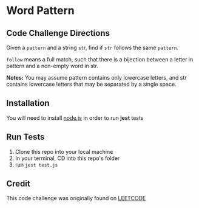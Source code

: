 # Word Pattern

## Code Challenge Directions

Given a `pattern` and a string `st`r, find if `str` follows the same `pattern`.

`follow` means a full match, such that there is a bijection between a letter in pattern and a non-empty word in str.

**Notes:**
You may assume pattern contains only lowercase letters, and str contains lowercase letters that may be separated by a single space.

## Installation

You will need to install [node.js](https://nodejs.org/en/) in order to run **jest** tests

## Run Tests

1. Clone this repo into your local machine
2. In your terminal, CD into this repo's folder
3. run `jest test.js`

## Credit

This code challenge was originally found on [LEETCODE](https://leetcode.com/problems/word-pattern/)
